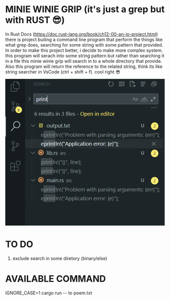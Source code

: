 # MINIE WINIE GRIP (it's just a grep but with RUST 😎)

In Rust Docs (https://doc.rust-lang.org/book/ch12-00-an-io-project.html) there is project builing a command line program that perform the things like what grep does, searching for some string with some pattern that provided. In order to make this project better, i decide to make more complex system. this program will serach into some string pattern but rather than searching it in a file this minie winie grip will search in to a whole directory that provide. Also this program will return the reference to the related string, think its like string searcher in VsCode (ctrl + shift + f). cool right 😎

![alt text](image.png)

# TO DO
1. exclude search in some diretory (binary/else)

# AVAILABLE COMMAND
IGNORE_CASE=1 cargo run -- to poem.txt